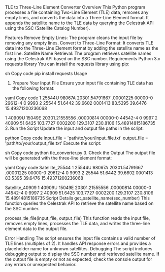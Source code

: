 
TLE to Three-Line Element Converter
Overview
This Python program processes a file containing Two-Line Element (TLE) data, removes any empty lines, and converts the data into a Three-Line Element format. It appends the satellite name to the TLE data by querying the Celestrak API using the SSC (Satellite Catalog Number).

Features
Remove Empty Lines: The program cleans the input file by removing any empty lines.
Convert to Three-Line Format: It converts TLE data into the Three-Line Element format by adding the satellite name as the first line.
Satellite Name Retrieval: The program retrieves satellite names using the Celestrak API based on the SSC number.
Requirements
Python 3.x
requests library
You can install the requests library using pip:

sh
Copy code
pip install requests
Usage
1. Prepare Your Input File
Ensure your input file containing TLE data has the following format:

yaml
Copy code
1 25544U 98067A   20301.54791667  .00001225  00000-0  29612-4 0  9993
2 25544  51.6442  39.6602 0001413  83.5395  39.6476 15.49371200236068

1 40909U 15049E   20301.21555556  .00000814  00000-0  44542-4 0  9997
2 40909  51.6425 103.7727 0002200 129.3107 230.8106 15.48914815186735
2. Run the Script
Update the input and output file paths in the script:

python
Copy code
input_file = 'path/to/your/input_file.txt'
output_file = 'path/to/your/output_file.txt'
Execute the script:

sh
Copy code
python tle_converter.py
3. Check the Output
The output file will be generated with the three-line element format:

yaml
Copy code
Satellite_25544
1 25544U 98067A   20301.54791667  .00001225  00000-0  29612-4 0  9993
2 25544  51.6442  39.6602 0001413  83.5395  39.6476 15.49371200236068

Satellite_40909
1 40909U 15049E   20301.21555556  .00000814  00000-0  44542-4 0  9997
2 40909  51.6425 103.7727 0002200 129.3107 230.8106 15.48914815186735
Script Details
get_satellite_name(ssc_number)
This function queries the Celestrak API to retrieve the satellite name based on the SSC number.

process_tle_file(input_file, output_file)
This function reads the input file, removes empty lines, processes the TLE data, and writes the three-line element data to the output file.

Error Handling
The script ensures the input file contains a valid number of TLE lines (multiples of 2).
It handles API response errors and provides a placeholder name for unknown satellites.
Debugging
The script includes debugging output to display the SSC number and retrieved satellite name. If the output file is empty or not as expected, check the console output for any errors or unexpected behavior.
